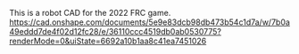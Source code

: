 This is a robot CAD for the 2022 FRC game.
https://cad.onshape.com/documents/5e9e83dcb98db473b54c1d7a/w/7b0a49eddd7de4f02d12fc28/e/36110ccc4519db0ab0530775?renderMode=0&uiState=6692a10b1aa8c41ea7451026

